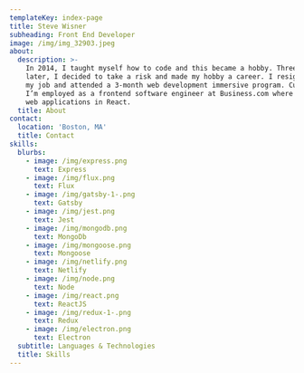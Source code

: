 ```yaml
---
templateKey: index-page
title: Steve Wisner
subheading: Front End Developer
image: /img/img_32903.jpeg
about:
  description: >-
    In 2014, I taught myself how to code and this became a hobby. Three year
    later, I decided to take a risk and made my hobby a career. I resigned from
    my job and attended a 3-month web development immersive program. Currently,
    I’m employed as a frontend software engineer at Business.com where I build
    web applications in React.
  title: About
contact:
  location: 'Boston, MA'
  title: Contact
skills:
  blurbs:
    - image: /img/express.png
      text: Express
    - image: /img/flux.png
      text: Flux
    - image: /img/gatsby-1-.png
      text: Gatsby
    - image: /img/jest.png
      text: Jest
    - image: /img/mongodb.png
      text: MongoDb
    - image: /img/mongoose.png
      text: Mongoose
    - image: /img/netlify.png
      text: Netlify
    - image: /img/node.png
      text: Node
    - image: /img/react.png
      text: ReactJS
    - image: /img/redux-1-.png
      text: Redux
    - image: /img/electron.png
      text: Electron
  subtitle: Languages & Technologies
  title: Skills
---
```


